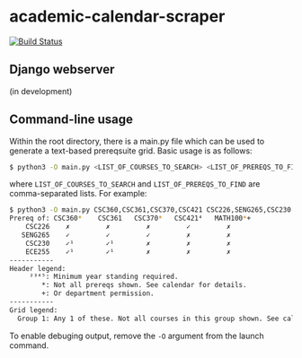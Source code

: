 # academic-calendar-scraper
[![Build Status](https://www.johnnyw.ca/jenkins/buildStatus/icon?job=academic-calendar-scraper%2Fcalendar-scrape-regression%2Fmain)](https://www.johnnyw.ca/jenkins/job/academic-calendar-scraper/job/calendar-scrape-regression/job/main/)

## Django webserver

(in development)

## Command-line usage

Within the root directory, there is a main.py file which can be used to generate a text-based prereqsuite grid. Basic usage is as follows:

```bash
$ python3 -O main.py <LIST_OF_COURSES_TO_SEARCH> <LIST_OF_PREREQS_TO_FIND>
```
where `LIST_OF_COURSES_TO_SEARCH` and `LIST_OF_PREREQS_TO_FIND` are comma-separated lists. For example:

```bash
$ python3 -O main.py CSC360,CSC361,CSC370,CSC421 CSC226,SENG265,CSC230
Prereq of: CSC360*    CSC361   CSC370*   CSC421⁴   MATH100*+ 
    CSC226    ✗         ✗         ✗         ✓         ✗     
   SENG265    ✓         ✓         ✓         ✗         ✗     
    CSC230    ✓¹        ✓¹        ✗         ✗         ✗     
    ECE255    ✓¹        ✓¹        ✗         ✗         ✗     
-----------
Header legend:
     ²³⁴⁵: Minimum year standing required.
        *: Not all prereqs shown. See calendar for details.
        +: Or department permission.
-----------
Grid legend:
  Group 1: Any 1 of these. Not all courses in this group shown. See calendar for details.
```

To enable debuging output, remove the `-O` argument from the launch command.

